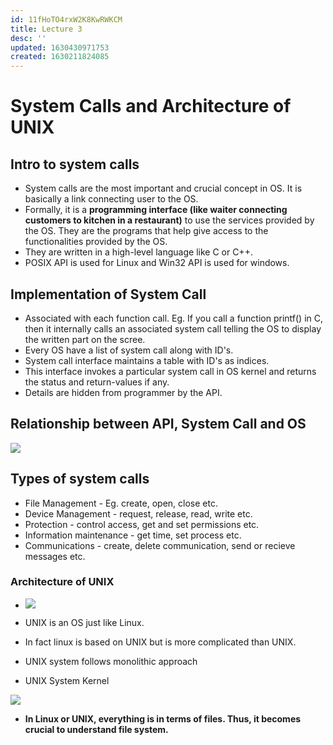 ```yaml
---
id: 11fHoTO4rxW2K8KwRWKCM
title: Lecture 3
desc: ''
updated: 1630430971753
created: 1630211824085
---
```



# System Calls and Architecture of UNIX

## Intro to system calls
* System calls are the most important and crucial concept in OS. It is basically a link connecting user to the OS.
* Formally, it is a **programming interface (like waiter connecting customers to kitchen in a restaurant)** to use the services provided by the OS. They are the programs that help give access to the functionalities provided by the OS.
*  They are written in a high-level language like C or C++.
* POSIX API is used for Linux and Win32 API is used for windows.

## Implementation of System Call
* Associated with each function call. Eg. If you call a function printf() in C, then it internally calls an associated system call telling the OS to display the written part on the scree.
* Every OS have a list of system call along with ID's.
* System call interface maintains a table with ID's as indices.
* This interface invokes a particular system call in OS kernel and returns the status and return-values if any.
* Details are hidden from programmer by the API.

## Relationship between API, System Call and OS

![](/assets/images/2021-08-29-10-48-06.png)

## Types of system calls
* File Management - Eg. create, open, close etc.
* Device Management - request, release, read, write etc.
* Protection - control access, get and set permissions etc.
* Information maintenance - get time, set process etc.
* Communications - create, delete communication, send or recieve messages etc.

### Architecture of UNIX

* ![](/assets/images/2021-08-29-11-08-15.png)

* UNIX is an OS just like Linux.
* In fact linux is based on UNIX but is more complicated than UNIX.
* UNIX system follows monolithic approach
* UNIX System Kernel

![](/assets/images/2021-08-29-11-10-53.png)

* **In Linux or UNIX, everything is in terms of files. Thus, it becomes crucial to understand file system.**
